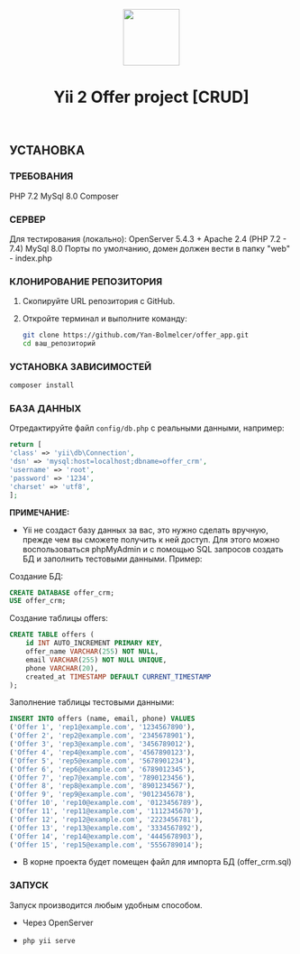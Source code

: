 <p align="center">
    <a href="https://github.com/yiisoft" target="_blank">
        <img src="https://avatars0.githubusercontent.com/u/993323" height="100px">
    </a>
    <h1 align="center">Yii 2 Offer project [CRUD]</h1>
    <br>
</p>

## УСТАНОВКА

### ТРЕБОВАНИЯ

PHP 7.2
MySql 8.0
Composer

### СЕРВЕР

Для тестирования (локально):
OpenServer 5.4.3 +
Apache 2.4 (PHP 7.2 - 7.4)
MySql 8.0
Порты по умолчанию, домен должен вести в папку "web" - index.php

### КЛОНИРОВАНИЕ РЕПОЗИТОРИЯ 

1. Скопируйте URL репозитория с GitHub.
2. Откройте терминал и выполните команду:

   ```bash
   git clone https://github.com/Yan-Bolmelcer/offer_app.git
   cd ваш_репозиторий
   ```

### УСТАНОВКА ЗАВИСИМОСТЕЙ

```bash
composer install
```

### БАЗА ДАННЫХ

Отредактируйте файл `config/db.php` с реальными данными, например:

```php
return [
'class' => 'yii\db\Connection',
'dsn' => 'mysql:host=localhost;dbname=offer_crm',
'username' => 'root',
'password' => '1234',
'charset' => 'utf8',
];
```

**ПРИМЕЧАНИЕ:**

- Yii не создаст базу данных за вас, это нужно сделать вручную, прежде чем вы сможете получить к ней доступ. Для этого можно воспользоваться phpMyAdmin и с помощью SQL запросов создать БД и заполнить тестовыми данными. Пример:

Создание БД:

```sql
CREATE DATABASE offer_crm;
USE offer_crm;
```

Создание таблицы offers:

```sql
CREATE TABLE offers (
    id INT AUTO_INCREMENT PRIMARY KEY,
    offer_name VARCHAR(255) NOT NULL,
    email VARCHAR(255) NOT NULL UNIQUE,
    phone VARCHAR(20),
    created_at TIMESTAMP DEFAULT CURRENT_TIMESTAMP
);
```

Заполнение таблицы тестовыми данными:

```sql
INSERT INTO offers (name, email, phone) VALUES
('Offer 1', 'rep1@example.com', '1234567890'),
('Offer 2', 'rep2@example.com', '2345678901'),
('Offer 3', 'rep3@example.com', '3456789012'),
('Offer 4', 'rep4@example.com', '4567890123'),
('Offer 5', 'rep5@example.com', '5678901234'),
('Offer 6', 'rep6@example.com', '6789012345'),
('Offer 7', 'rep7@example.com', '7890123456'),
('Offer 8', 'rep8@example.com', '8901234567'),
('Offer 9', 'rep9@example.com', '9012345678'),
('Offer 10', 'rep10@example.com', '0123456789'),
('Offer 11', 'rep11@example.com', '1112345670'),
('Offer 12', 'rep12@example.com', '2223456781'),
('Offer 13', 'rep13@example.com', '3334567892'),
('Offer 14', 'rep14@example.com', '4445678903'),
('Offer 15', 'rep15@example.com', '5556789014');

```

- В корне проекта будет помещен файл для импорта БД (offer_crm.sql)

### ЗАПУСК

Запуск производится любым удобным способом.

- Через OpenServer
- ```bash
  php yii serve
  ```
